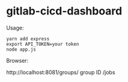 # gitlab-cicd-dashboard


Usage:
```
yarn add express
export API_TOKEN=your token
node app.js
```
Browser: 

http://localhost:8081/groups/ group ID /jobs
